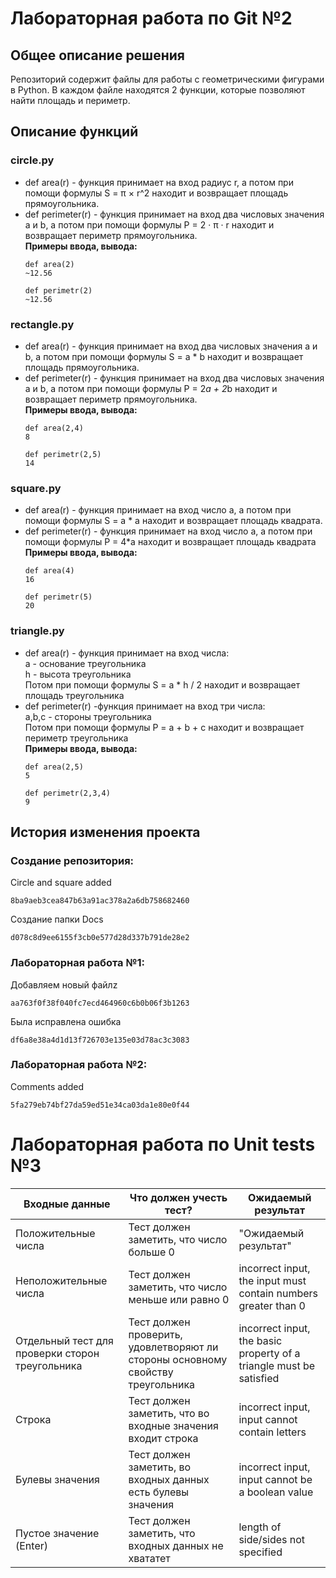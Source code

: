 # Лабораторная работа по Git №2
## Общее описание решения
Репозиторий содержит файлы для работы с геометрическими фигурами в Python. В каждом файле находятся 2 функции, которые позволяют найти площадь и периметр.

## Описание функций
### circle.py

- def area(r) - функция принимает на вход радиус r, а потом при помощи формулы  S = π × r^2 находит и возвращает площадь прямоугольника.
- def perimeter(r) - функция принимает на вход два числовых значения a и b, а потом при помощи формулы P = 2 · π · r находит и возвращает периметр прямоугольника. <br />
**Примеры ввода, вывода:**
  ```
  def area(2)
  ~12.56
  ```
  ```
  def perimetr(2)
  ~12.56
  ```
### rectangle.py

- def area(r) - функция принимает на вход два числовых значения a и b, а потом при помощи формулы S = a * b находит и возвращает площадь прямоугольника.
- def perimeter(r) - функция принимает на вход два числовых значения a и b, а потом при помощи формулы P = 2*a + 2*b находит и возвращает периметр прямоугольника. <br />
**Примеры ввода, вывода:**
  ```
  def area(2,4)
  8
  ```
  ```
  def perimetr(2,5)
  14
  ```
### square.py

- def area(r) - функция принимает на вход число a, а потом при помощи формулы S = a * a находит и возвращает площадь квадрата.
- def perimeter(r) - функция принимает на вход число a, а потом при помощи формулы P = 4*a находит и возвращает площадь квадрата <br />
**Примеры ввода, вывода:**
  ```
  def area(4)
  16
  ```
  ```
  def perimetr(5)
  20
  ```
### triangle.py

- def area(r) - функция принимает на вход числа: <br />
    а - основание треугольника <br />
    h - высота треугольника <br />
    Потом при помощи формулы S = a * h / 2 находит и возвращает площадь треугольника
- def perimeter(r) -функция принимает на вход три числа: <br />
      a,b,c - стороны треугольника <br />
      Потом при помощи формулы P = a + b + c находит и возвращает периметр треугольника <br />
**Примеры ввода, вывода:**
  ```
  def area(2,5)
  5
  ```
  ```
  def perimetr(2,3,4)
  9
  ```
  
## История изменения проекта
### Создание репозитория:

Circle and square added
```
8ba9aeb3cea847b63a91ac378a2a6db758682460
```

Создание папки Docs
```
d078c8d9ee6155f3cb0e577d28d337b791de28e2
```

### Лабораторная работа №1:
Добавляем новый файлz
```
aa763f0f38f040fc7ecd464960c6b0b06f3b1263
```

Была исправлена ошибка
```
df6a8e38a4d1d13f726703e135e03d78ac3c3083
```

### Лабораторная работа №2:
Comments added
```
5fa279eb74bf27da59ed51e34ca03da1e80e0f44
```

# Лабораторная работа по Unit tests №3

| Входные данные  | Что должен учесть тест? | Ожидаемый результат |
| ------------- | ------------- | -------------------------- |
| Положительные числа | Тест должен заметить, что число больше 0 | "Ожидаемый результат" | 
| Неположительные числа | Тест должен заметить, что число меньше или равно 0 | incorrect input, the input must contain numbers greater than 0 |
| Отдельный тест для проверки сторон треугольника | Тест должен проверить, удовлетворяют ли стороны основному свойству треугольника | incorrect input, the basic property of a triangle must be satisfied |
| Строка | Тест должен заметить, что во входные значения входит строка | incorrect input, input cannot contain letters |
| Булевы значения | Тест должен заметить, во входных данных есть булевы значения | incorrect input, input cannot be a boolean value |
| Пустое значение (Enter) | Тест должен заметить, что входных данных не хвататет | length of side/sides not specified |
